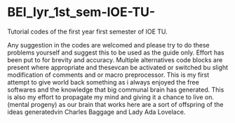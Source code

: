 # BEI_Iyr_1st_sem-IOE-TU-
Tutorial codes of the first year first semester of IOE TU. 

Any suggestion in the codes are welcomed and please try to do these problems yourself and suggest this to be used as the guide only. 
Effort has been put to for brevity and accuracy.
Multiple alternatives code blocks are present where appropriate and thesevcan be activated or switched bu slight modification of comments and or macro preprocessor.
This is my first attempt to give world back something as i always enjoyed the free softwares and the knowledge that big communal brain has generated. 
This is also my effort to propagate my mind and giving it a chance to live on. (mental progeny) as our brain that works here are a sort of offspring of the ideas generatedvin Charles Baggage and Lady Ada Lovelace. 
